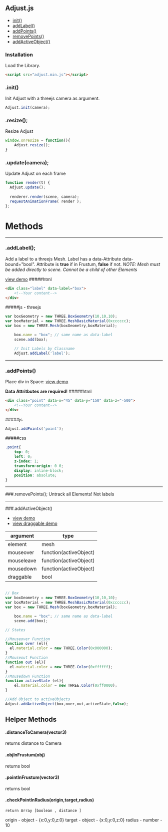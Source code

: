 ## Adjust.js

- [init()](#user-content-init)
- [addLabel()](#user-content-addlabel)
- [addPoints()](#user-content-trackelements)
- [removePoints()](#user-content-untrackelements)
- [addActiveObject()](#user-content-addactiveobject)

### Installation
Load the Library.
```html
<script src="adjust.min.js"></script>
```


### .init()
Init Adjust with a threejs camera as argument.
```js
Adjust.init(camera);
```
### .resize();
Resize Adjust
```js
window.onresize = function(){
    Adjust.resize();
}
```
### .update(camera);
Update Adjust on each frame

```js
function render(t) { 
  Adjust.update();
  
  renderer.render(scene, camera);
  requestAnimationFrame( render );
};

```

# Methods

---

### .addLabel();
Add a label to a threejs Mesh. Label has a data-Attribute data-bound="bool". Attribute is __true__ if in Frustum, __false__ if not.
*NOTE: Mesh must be added directly to scene. Cannot be a child of other Elements*

<a href="http://htmlpreview.github.io/?https://github.com/saschas/adjust/blob/master/examples/add_label.html">view demo</a>
#####html
```html
<div class="label" data-label="box">
    <!--Your content-->
</div>
```
#####js - threejs
```js
var boxGeometry = new THREE.BoxGeometry(10,10,10);
var boxMaterial = new THREE.MeshBasicMaterial(0xcccccc);
var box = new THREE.Mesh(boxGeometry,boxMaterial);

    box.name = "box"; // same name as data-label
    scene.add(box);

    // Init Labels by Classname
    Adjust.addLabel('label');
```

---

### .addPoints()
Place div in Space: <a href="http://htmlpreview.github.io/?https://github.com/saschas/adjust/blob/master/examples/add_points.html">view demo</a>

__Data Attritbutes are required!__
#####html
```html
<div class="point" data-x="45" data-y="150" data-z="-500">
    <!--Your content-->
</div>
```

#####js
```js
Adjust.addPoints('point');
```
#####css
```css
.point{
    top: 0;
    left: 0;
    z-index: 1;
    transform-origin: 0 0;
    display: inline-block;
    position: absolute;
}
```

---

###.removePoints();
Untrack all Elements! Not labels

---

###.addActiveObject()

* <a href="http://htmlpreview.github.io/?https://github.com/saschas/adjust/blob/master/examples/add_active.html">view demo</a>
* <a href="http://htmlpreview.github.io/?https://github.com/saschas/adjust/blob/master/examples/add_active_draggable.html">view draggable demo</a>

| argument | type |
|---|---|
| element | mesh |
| mouseover | function(activeObject) |
| mouseleave | function(activeObject) |
| mousedown | function(activeObject) |
| draggable | bool |

```js

// Box
var boxGeometry = new THREE.BoxGeometry(10,10,10);
var boxMaterial = new THREE.MeshBasicMaterial(0xcccccc);
var box = new THREE.Mesh(boxGeometry,boxMaterial);

    box.name = "box"; // same name as data-label
    scene.add(box);

// States

//Mouseover Function
function over (el){
  el.material.color = new THREE.Color(0x000000);
}
//Mouseout Function
function out (el){
  el.material.color = new THREE.Color(0xffffff);
}
//Mousedown Function
function activeState (el){
    el.material.color = new THREE.Color(0xff0000);
}

//Add Object to activeObjects
Adjust.addActiveObject(box,over,out,activeState,false);
```


## Helper Methods


#### .distanceToCamera(vector3)
returns distance to Camera
#### .objInFrustum(obj)
returns bool
#### .pointInFrustum(vector3)
returns bool

#### .checkPointInRadius(origin,target,radius)
    return Array [boolean , distance ]

origin - object - {x:0,y:0,z:0}
target - object - {x:0,y:0,z:0}
radius - number - 10






